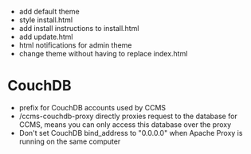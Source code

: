 - add default theme
- style install.html
- add install instructions to install.html
- add update.html
- html notifications for admin theme
- change theme without having to replace index.html

# CouchDB

- prefix for CouchDB accounts used by CCMS
- /ccms-couchdb-proxy directly proxies request to the database for CCMS, means you can only access this database over the proxy
- Don't set CouchDB bind_address to "0.0.0.0" when Apache Proxy is running on the same computer